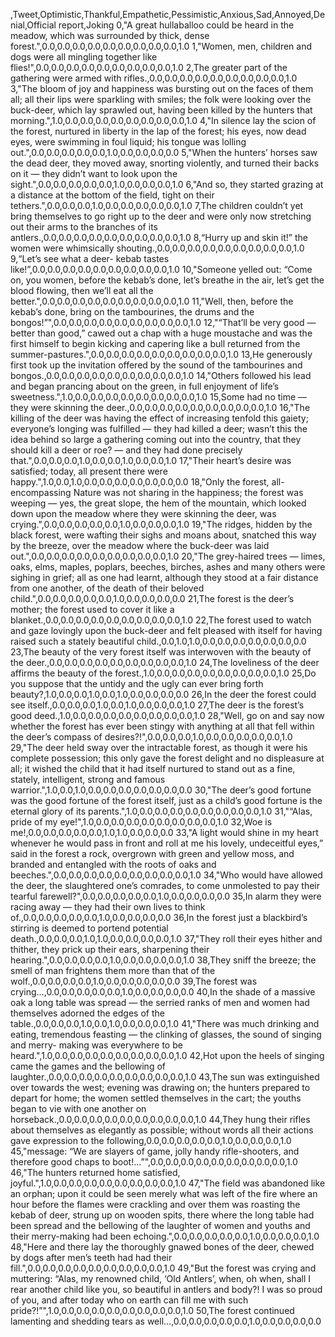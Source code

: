 ,Tweet,Optimistic,Thankful,Empathetic,Pessimistic,Anxious,Sad,Annoyed,Denial,Official report,Joking
0,"A great hullaballoo could be heard in the meadow, which was surrounded by thick, dense forest.",0.0,0.0,0.0,0.0,0.0,0.0,0.0,0.0,0.0,1.0
1,"Women, men, children and dogs were all mingling together like flies!",0.0,0.0,0.0,0.0,0.0,0.0,0.0,0.0,0.0,1.0
2,The greater part of the gathering were armed with rifles.,0.0,0.0,0.0,0.0,0.0,0.0,0.0,0.0,0.0,1.0
3,"The bloom of joy and happiness was bursting out on the faces of them all; all their lips were sparkling with smiles; the folk were looking over the buck-deer, which lay sprawled out, having been killed by the hunters that morning.",1.0,0.0,0.0,0.0,0.0,0.0,0.0,0.0,0.0,1.0
4,"In silence lay the scion of the forest, nurtured in liberty in the lap of the forest; his eyes, now dead eyes, were swimming in foul liquid; his tongue was lolling out.",0.0,0.0,0.0,0.0,0.0,1.0,0.0,0.0,0.0,0.0
5,"When the hunters’ horses saw the dead deer, they moved away, snorting violently, and turned their backs on it — they didn’t want to look upon the sight.",0.0,0.0,0.0,0.0,0.0,1.0,0.0,0.0,0.0,1.0
6,"And so, they started grazing at a distance at the bottom of the field, tight on their tethers.",0.0,0.0,0.0,1.0,0.0,0.0,0.0,0.0,0.0,1.0
7,The children couldn’t yet bring themselves to go right up to the deer and were only now stretching out their arms to the branches of its antlers.,0.0,0.0,0.0,0.0,0.0,0.0,0.0,0.0,0.0,1.0
8,“Hurry up and skin it!” the women were whimsically shouting.,0.0,0.0,0.0,0.0,0.0,0.0,0.0,0.0,0.0,1.0
9,“Let’s see what a deer- kebab tastes like!”,0.0,0.0,0.0,0.0,0.0,0.0,0.0,0.0,0.0,1.0
10,"Someone yelled out: “Come on, you women, before the kebab’s done, let’s breathe in the air, let’s get the blood flowing, then we’ll eat all the better.",0.0,0.0,0.0,0.0,0.0,0.0,0.0,0.0,0.0,1.0
11,"Well, then, before the kebab’s done, bring on the tambourines, the drums and the bongos!”",0.0,0.0,0.0,0.0,0.0,0.0,0.0,0.0,0.0,1.0
12,"“That’ll be very good — better than good,” cawed out a chap with a huge moustache and was the first himself to begin kicking and capering like a bull returned from the summer-pastures.",0.0,0.0,0.0,0.0,0.0,0.0,0.0,0.0,0.0,1.0
13,He generously first took up the invitation offered by the sound of the tambourines and bongos.,0.0,0.0,0.0,0.0,0.0,0.0,0.0,0.0,0.0,1.0
14,"Others followed his lead and began prancing about on the green, in full enjoyment of life’s sweetness.",1.0,0.0,0.0,0.0,0.0,0.0,0.0,0.0,0.0,1.0
15,Some had no time — they were skinning the deer.,0.0,0.0,0.0,0.0,0.0,0.0,0.0,0.0,0.0,1.0
16,"The killing of the deer was having the effect of increasing tenfold this gaiety; everyone’s longing was fulfilled — they had killed a deer; wasn’t this the idea behind so large a gathering coming out into the country, that they should kill a deer or roe? — and they had done precisely that.",0.0,0.0,0.0,1.0,0.0,0.0,1.0,0.0,0.0,1.0
17,"Their heart’s desire was satisfied; today, all present there were happy.",1.0,0.0,1.0,0.0,0.0,0.0,0.0,0.0,0.0,0.0
18,"Only the forest, all-encompassing Nature was not sharing in the happiness; the forest was weeping — yes, the great slope, the hem of the mountain, which looked down upon the meadow where they were skinning the deer, was crying.",0.0,0.0,0.0,0.0,0.0,1.0,0.0,0.0,0.0,1.0
19,"The ridges, hidden by the black forest, were wafting their sighs and moans about, snatched this way by the breeze, over the meadow where the buck-deer was laid out.",0.0,0.0,0.0,0.0,0.0,0.0,0.0,0.0,0.0,1.0
20,"The grey-haired trees — limes, oaks, elms, maples, poplars, beeches, birches, ashes and many others were sighing in grief; all as one had learnt, although they stood at a fair distance from one another, of the death of their beloved child.",0.0,0.0,0.0,0.0,0.0,1.0,0.0,0.0,0.0,0.0
21,The forest is the deer’s mother; the forest used to cover it like a blanket.,0.0,0.0,0.0,0.0,0.0,0.0,0.0,0.0,0.0,1.0
22,The forest used to watch and gaze lovingly upon the buck-deer and felt pleased with itself for having raised such a stately beautiful child.,0.0,1.0,1.0,0.0,0.0,0.0,0.0,0.0,0.0,0.0
23,The beauty of the very forest itself was interwoven with the beauty of the deer.,0.0,0.0,0.0,0.0,0.0,0.0,0.0,0.0,0.0,1.0
24,The loveliness of the deer affirms the beauty of the forest.,1.0,0.0,0.0,0.0,0.0,0.0,0.0,0.0,0.0,1.0
25,Do you suppose that the untidy and the ugly can ever bring forth beauty?,1.0,0.0,0.0,1.0,0.0,1.0,0.0,0.0,0.0,0.0
26,In the deer the forest could see itself.,0.0,0.0,0.0,1.0,0.0,1.0,0.0,0.0,0.0,1.0
27,The deer is the forest’s good deed.,1.0,0.0,0.0,0.0,0.0,0.0,0.0,0.0,0.0,1.0
28,"Well, go on and say now whether the forest has ever been stingy with anything at all that fell within the deer’s compass of desires?!",0.0,0.0,0.0,1.0,0.0,0.0,0.0,0.0,0.0,1.0
29,"The deer held sway over the intractable forest, as though it were his complete possession; this only gave the  forest delight and no displeasure at all; it wished the child that it had itself nurtured to stand out as a fine, stately, intelligent, strong and famous warrior.",1.0,0.0,1.0,0.0,0.0,0.0,0.0,0.0,0.0,0.0
30,"The deer’s good fortune was the good fortune of the forest itself, just as a child’s good fortune is the eternal glory of its parents.",1.0,0.0,0.0,0.0,0.0,0.0,0.0,0.0,0.0,1.0
31,"“Alas, pride of my eye!",1.0,0.0,0.0,0.0,0.0,0.0,0.0,0.0,0.0,1.0
32,Woe is me!,0.0,0.0,0.0,0.0,0.0,1.0,1.0,0.0,0.0,0.0
33,"A light would shine in my heart whenever he would pass in front and roll at me his lovely, undeceitful eyes,” said in the forest a rock, overgrown with green and yellow moss, and branded and entangled with the roots of oaks and beeches.",0.0,0.0,0.0,0.0,0.0,0.0,0.0,0.0,0.0,1.0
34,"Who would have allowed the deer, the slaughtered one’s comrades, to come unmolested to pay their tearful farewell?",0.0,0.0,0.0,0.0,0.0,1.0,0.0,0.0,0.0,0.0
35,In alarm they were racing away — they had their own lives to think of.,0.0,0.0,0.0,0.0,0.0,1.0,0.0,0.0,0.0,0.0
36,In the forest just a blackbird’s stirring is deemed to portend potential death.,0.0,0.0,0.0,1.0,1.0,0.0,0.0,0.0,0.0,1.0
37,"They roll their eyes hither and thither, they prick up their ears, sharpening their hearing.",0.0,0.0,0.0,0.0,1.0,0.0,0.0,0.0,0.0,1.0
38,They sniff the breeze; the smell of man frightens them more than that of the wolf.,0.0,0.0,0.0,0.0,1.0,0.0,0.0,0.0,0.0,0.0
39,The forest was crying…,0.0,0.0,0.0,0.0,0.0,1.0,0.0,0.0,0.0,0.0
40,In the shade of a massive oak a long table was spread — the serried ranks of men and women had themselves adorned the edges of the table.,0.0,0.0,0.0,1.0,0.0,1.0,0.0,0.0,0.0,1.0
41,"There was much drinking and eating, tremendous feasting — the clinking of glasses, the sound of singing and merry- making was everywhere to be heard.",1.0,0.0,0.0,0.0,0.0,0.0,0.0,0.0,0.0,1.0
42,Hot upon the heels of singing came the games and the bellowing of laughter.,0.0,0.0,0.0,0.0,0.0,0.0,0.0,0.0,0.0,1.0
43,The sun was extinguished over towards the west; evening was drawing on; the hunters prepared to depart for home; the women settled themselves in the cart; the youths began to vie with one another on horseback.,0.0,0.0,0.0,0.0,0.0,0.0,0.0,0.0,0.0,1.0
44,They hung their rifles about themselves as elegantly as possible; without words all their actions gave expression to the following,0.0,0.0,0.0,0.0,0.0,1.0,0.0,0.0,0.0,1.0
45,"message: “We are slayers of game, jolly handy rifle-shooters, and therefore good chaps to boot!...”",0.0,0.0,0.0,0.0,0.0,0.0,0.0,0.0,0.0,1.0
46,"The hunters returned home satisfied, joyful.",1.0,0.0,0.0,0.0,0.0,0.0,0.0,0.0,0.0,1.0
47,"The field was abandoned like an orphan; upon it could be seen merely what was left of the fire where an hour before the flames were crackling and over them was roasting the kebab of deer, strung up on wooden spits, there where the long table had been spread and the bellowing of the laughter of women and youths and their merry-making had been echoing.",0.0,0.0,0.0,0.0,0.0,1.0,0.0,0.0,0.0,1.0
48,"Here and there lay the thoroughly gnawed bones of the deer, chewed by dogs after men’s teeth had had their fill.",0.0,0.0,0.0,0.0,0.0,0.0,0.0,0.0,0.0,1.0
49,"But the forest was crying and muttering: “Alas, my renowned child, ‘Old Antlers’, when, oh when, shall I rear another child like you, so beautiful in antlers and body?! I was so proud of you, and after today who on earth can fill me with such pride?!”",1.0,0.0,0.0,0.0,0.0,0.0,0.0,0.0,0.0,1.0
50,The forest continued lamenting and shedding tears as well…,0.0,0.0,0.0,0.0,0.0,1.0,0.0,0.0,0.0,0.0
